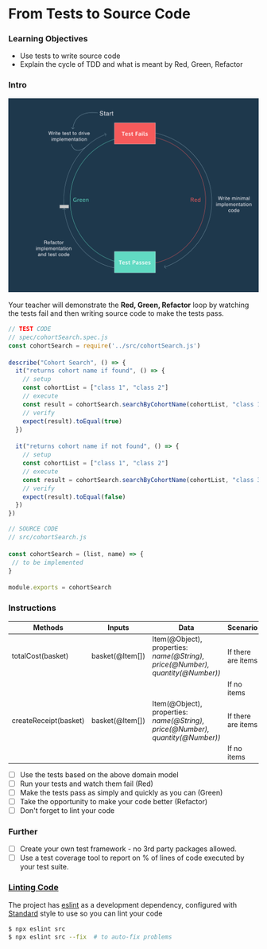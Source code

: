 # From Tests to Source Code

### Learning Objectives
- Use tests to write source code
- Explain the cycle of TDD and what is meant by Red, Green, Refactor

### Intro

![](../_images/red-green-refactor-tdd.webp)

Your teacher will demonstrate the **Red, Green, Refactor** loop by watching the tests fail and then writing source code to make the tests pass.

```js
// TEST CODE
// spec/cohortSearch.spec.js
const cohortSearch = require('../src/cohortSearch.js')

describe("Cohort Search", () => {
  it("returns cohort name if found", () => {
    // setup
    const cohortList = ["class 1", "class 2"]
    // execute
    const result = cohortSearch.searchByCohortName(cohortList, "class 1")
    // verify
    expect(result).toEqual(true)
  })

  it("returns cohort name if not found", () => {
    // setup
    const cohortList = ["class 1", "class 2"]
    // execute
    const result = cohortSearch.searchByCohortName(cohortList, "class 3")
    // verify
    expect(result).toEqual(false)
  })
})
```

```js
// SOURCE CODE
// src/cohortSearch.js

const cohortSearch = (list, name) => {
 // to be implemented
}

module.exports = cohortSearch
```

### Instructions

Methods | Inputs | Data | Scenario | Outputs
------ | ------ | ------ | ----- | -----
totalCost(basket) | basket(@Item[]) | Item(@Object), properties: _name(@String), price(@Number), quantity(@Number))_ | If there are items | @Number
| | | |If no items | @Number (0)
createReceipt(basket) | basket(@Item[]) | Item(@Object), properties: _name(@String), price(@Number), quantity(@Number))_ | If there are items | @String
| | | |If no items | @String

- [ ] Use the tests based on the above domain model
- [ ] Run your tests and watch them fail (Red)
- [ ] Make the tests pass as simply and quickly as you can (Green)
- [ ] Take the opportunity to make your code better (Refactor)
- [ ] Don't forget to lint your code

### Further
- [ ] Create your own test framework - no 3rd party packages allowed.
- [ ] Use a test coverage tool to report on % of lines of code executed by your test suite.

### [Linting Code](https://stackoverflow.com/questions/8503559/what-is-linting)

The project has [eslint](https://eslint.org/docs/user-guide/getting-started) as a development dependency, configured with [Standard](https://betterprogramming.pub/comparing-the-top-three-style-guides-and-setting-them-up-with-eslint-98ea0d2fc5b7) style to use so you can lint your code
```sh
$ npx eslint src
$ npx eslint src --fix  # to auto-fix problems
```
